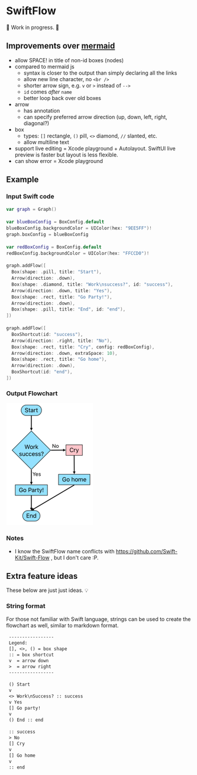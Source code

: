 # SwiftFlow
🚧 Work in progress. 🚧

## Improvements over [mermaid](https://mermaidjs.github.io/#/)
- allow SPACE! in title of non-id boxes (nodes)
- compared to mermaid js
  - syntax is closer to the output than simply declaring all the links
  - allow new line character, no `<br />`
  - shorter arrow sign, e.g. `v` or `>` instead of `-->`
  - `id` comes *after* `name`
  - better loop back over old boxes
- arrow
  - has annotation
  - can specify preferred arrow direction (up, down, left, right, diagonal?)
- box
  - types: `[]` rectangle, `()` pill, `<>` diamond, `//` slanted, etc.
  - allow multiline text
- support live editing = Xcode playground + Autolayout. SwiftUI live preview is faster but layout is less flexible.
- can show error = Xcode playground

## Example

### Input Swift code
```swift
var graph = Graph()

var blueBoxConfig = BoxConfig.default
blueBoxConfig.backgroundColor = UIColor(hex: "9EE5FF")!
graph.boxConfig = blueBoxConfig

var redBoxConfig = BoxConfig.default
redBoxConfig.backgroundColor = UIColor(hex: "FFCCD0")!

graph.addFlow([
  Box(shape: .pill, title: "Start"),
  Arrow(direction: .down),
  Box(shape: .diamond, title: "Work\nsuccess?", id: "success"),
  Arrow(direction: .down, title: "Yes"),
  Box(shape: .rect, title: "Go Party!"),
  Arrow(direction: .down),
  Box(shape: .pill, title: "End", id: "end"),
])

graph.addFlow([
  BoxShortcut(id: "success"),
  Arrow(direction: .right, title: "No"),
  Box(shape: .rect, title: "Cry", config: redBoxConfig),
  Arrow(direction: .down, extraSpace: 10),
  Box(shape: .rect, title: "Go home"),
  Arrow(direction: .down),
  BoxShortcut(id: "end"),
])
```
  
### Output Flowchart
![Output](images/output2.png)

### Notes
- I know the SwiftFlow name conflicts with https://github.com/Swift-Kit/Swift-Flow , but I don't care :P.

## Extra feature ideas

These below are just just ideas. 💡

### String format

For those not familiar with Swift language, strings can be used to create the flowchart as well, similar to markdown format.

```swiftflow
 -----------------
 Legend:
 [], <>, () = box shape
 :: = box shortcut
 v  = arrow down
 >  = arrow right
 -----------------

 () Start
 v
 <> Work\nSuccess? :: success
 v Yes
 [] Go party!
 v
 () End :: end

 :: success
 > No
 [] Cry
 v
 [] Go home
 v
 :: end
```
